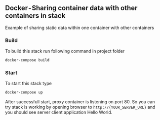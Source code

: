 ## Docker - Sharing container data with other containers in stack

Example of sharing static data within one container with other containers

### Build

To build this stack run following command in project folder

```sh
docker-compose build
```

### Start

To start this stack type

```sh
docker-compose up
```

After successfull start, proxy container is listening on port 80. So you can try stack is working by opening browser to `http://{YOUR_SERVER_URL}` and you should see server client application Hello World.
